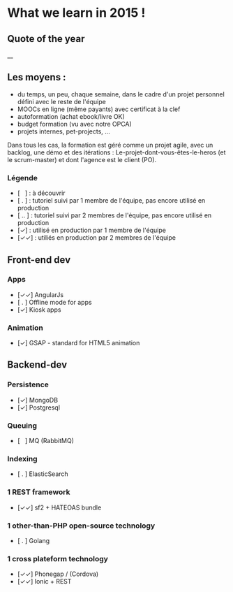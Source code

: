 # What we learn in 2015 !

## Quote of the year

__

## Les moyens :

- du temps, un peu, chaque semaine, dans le cadre d'un projet personnel défini avec le reste de l'équipe
- MOOCs en ligne (même payants) avec certificat à la clef
- autoformation (achat ebook/livre OK)
- budget formation (vu avec notre OPCA)
- projets internes, pet-projects, ...

Dans tous les cas, la formation est géré comme un projet agile, avec un backlog, une démo et des itérations : Le-projet-dont-vous-êtes-le-heros (et le scrum-master) et dont l'agence est le client (PO).


### Légende
- [&nbsp;&nbsp;&nbsp;] : à découvrir
- [&nbsp;.&nbsp;] : tutoriel suivi par 1 membre de l'équipe, pas encore utilisé en production
- [&nbsp;..&nbsp;] : tutoriel suivi par 2 membres de l'équipe, pas encore utilisé en production
- [✓] : utilisé en production par 1 membre de l'équipe
- [✓✓] : utiliés en production par 2 membres de l'équipe


## Front-end dev


### Apps

- [✓✓] AngularJs
- [&nbsp;.&nbsp;] Offline mode for apps
- [✓] Kiosk apps

### Animation

- [✓] GSAP - standard for HTML5 animation

## Backend-dev

### Persistence

- [✓] MongoDB
- [✓] Postgresql

### Queuing

- [&nbsp;&nbsp;&nbsp;] MQ (RabbitMQ)

### Indexing

- [&nbsp;.&nbsp;] ElasticSearch

### 1 REST framework

- [✓✓] sf2 + HATEOAS bundle

### 1 other-than-PHP open-source technology

- [&nbsp;.&nbsp;] Golang

### 1 cross plateform technology

- [✓✓]  Phonegap / (Cordova)
- [✓✓]  Ionic + REST
